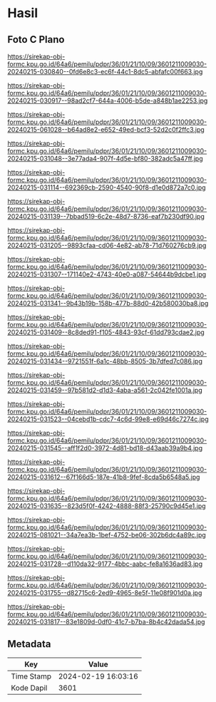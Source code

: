 # Hasil

## Foto C Plano

https://sirekap-obj-formc.kpu.go.id/64a6/pemilu/pdpr/36/01/21/10/09/3601211009030-20240215-030840--0fd6e8c3-ec6f-44c1-8dc5-abfafc00f663.jpg

https://sirekap-obj-formc.kpu.go.id/64a6/pemilu/pdpr/36/01/21/10/09/3601211009030-20240215-030917--98ad2cf7-644a-4006-b5de-a848b1ae2253.jpg

https://sirekap-obj-formc.kpu.go.id/64a6/pemilu/pdpr/36/01/21/10/09/3601211009030-20240215-061028--b64ad8e2-e652-49ed-bcf3-52d2c0f2ffc3.jpg

https://sirekap-obj-formc.kpu.go.id/64a6/pemilu/pdpr/36/01/21/10/09/3601211009030-20240215-031048--3e77ada4-907f-4d5e-bf80-382adc5a47ff.jpg

https://sirekap-obj-formc.kpu.go.id/64a6/pemilu/pdpr/36/01/21/10/09/3601211009030-20240215-031114--692369cb-2590-4540-90f8-d1e0d872a7c0.jpg

https://sirekap-obj-formc.kpu.go.id/64a6/pemilu/pdpr/36/01/21/10/09/3601211009030-20240215-031139--7bbad519-6c2e-48d7-8736-eaf7b230df90.jpg

https://sirekap-obj-formc.kpu.go.id/64a6/pemilu/pdpr/36/01/21/10/09/3601211009030-20240215-031205--9893cfaa-cd06-4e82-ab78-71d760276cb9.jpg

https://sirekap-obj-formc.kpu.go.id/64a6/pemilu/pdpr/36/01/21/10/09/3601211009030-20240215-031307--171140e2-4743-40e0-a087-54644b9dcbe1.jpg

https://sirekap-obj-formc.kpu.go.id/64a6/pemilu/pdpr/36/01/21/10/09/3601211009030-20240215-031341--9b43b19b-158b-477b-88d0-42b580030ba8.jpg

https://sirekap-obj-formc.kpu.go.id/64a6/pemilu/pdpr/36/01/21/10/09/3601211009030-20240215-031409--8c8ded91-f105-4843-93cf-61dd793cdae2.jpg

https://sirekap-obj-formc.kpu.go.id/64a6/pemilu/pdpr/36/01/21/10/09/3601211009030-20240215-031434--9721551f-6a1c-48bb-8505-3b7dfed7c086.jpg

https://sirekap-obj-formc.kpu.go.id/64a6/pemilu/pdpr/36/01/21/10/09/3601211009030-20240215-031459--97b581d2-d1d3-4aba-a561-2c042fe1001a.jpg

https://sirekap-obj-formc.kpu.go.id/64a6/pemilu/pdpr/36/01/21/10/09/3601211009030-20240215-031523--04cebd1b-cdc7-4c6d-99e8-e69d46c7274c.jpg

https://sirekap-obj-formc.kpu.go.id/64a6/pemilu/pdpr/36/01/21/10/09/3601211009030-20240215-031545--aff1f2d0-3972-4d81-bd18-d43aab39a9b4.jpg

https://sirekap-obj-formc.kpu.go.id/64a6/pemilu/pdpr/36/01/21/10/09/3601211009030-20240215-031612--67f166d5-187e-41b8-9fef-8cda5b6548a5.jpg

https://sirekap-obj-formc.kpu.go.id/64a6/pemilu/pdpr/36/01/21/10/09/3601211009030-20240215-031635--823d5f0f-4242-4888-88f3-25790c9d45e1.jpg

https://sirekap-obj-formc.kpu.go.id/64a6/pemilu/pdpr/36/01/21/10/09/3601211009030-20240215-081021--34a7ea3b-1bef-4752-be06-302b6dc4a89c.jpg

https://sirekap-obj-formc.kpu.go.id/64a6/pemilu/pdpr/36/01/21/10/09/3601211009030-20240215-031728--d110da32-9177-4bbc-aabc-fe8a1636ad83.jpg

https://sirekap-obj-formc.kpu.go.id/64a6/pemilu/pdpr/36/01/21/10/09/3601211009030-20240215-031755--d82715c6-2ed9-4965-8e5f-11e08f901d0a.jpg

https://sirekap-obj-formc.kpu.go.id/64a6/pemilu/pdpr/36/01/21/10/09/3601211009030-20240215-031817--83e1809d-0df0-41c7-b7ba-8b4c42dada54.jpg


## Metadata

| Key        | Value               |
| ---------- | ------------------- |
| Time Stamp | 2024-02-19 16:03:16 |
| Kode Dapil | 3601                |




